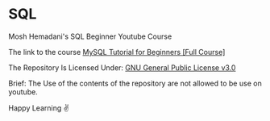 # SQL
Mosh Hemadani's SQL Beginner Youtube Course 

The link to the course [MySQL Tutorial for Beginners [Full Course]](https://www.youtube.com/watch?v=7S_tz1z_5bA) 

The Repository Is Licensed Under: [GNU General Public License v3.0](LICENSE)

Brief: The Use of the contents of the repository are not allowed to be use on youtube.

Happy Learning ✌️
